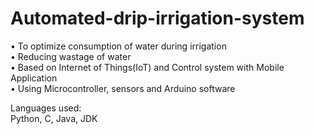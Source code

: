 # Automated-drip-irrigation-system

• To optimize consumption of water during irrigation <br>
• Reducing wastage of water <br>
• Based on Internet of Things(IoT) and Control system with Mobile Application <br>
• Using Microcontroller, sensors and Arduino software <br>

Languages used: <br>
Python, C, Java, JDK

